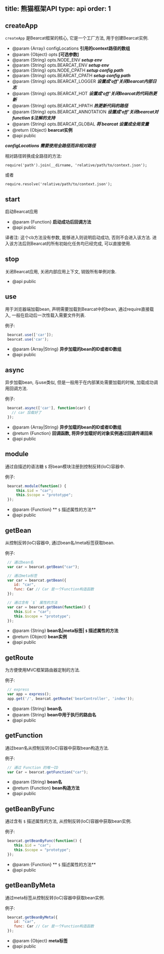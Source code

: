 title: 熊猫框架API
type: api
order: 1
---


## createApp

  `createApp` 是Bearcat框架的核心, 它是一个工厂方法, 用于创建Bearcat实例.

 * @param  {Array}  configLocations **引用的context路径的数组**
 * @param  {Object} opts            **\[可选参数\]**
 * @param  {String} opts.NODE_ENV             ***setup env*** 
 * @param  {String} opts.BEARCAT_ENV          ***setup env*** 
 * @param  {String} opts.NODE_CPATH           ***setup config path*** 
 * @param  {String} opts.BEARCAT_CPATH        ***setup config path*** 
 * @param  {String} opts.BEARCAT_LOGGER       ***设置成'off'关闭Bearcat内部日志*** 
 * @param  {String} opts.BEARCAT_HOT          ***设置成'off'关闭Bearcat的代码热更新*** 
 * @param  {String} opts.BEARCAT_HPATH        ***热更新代码的路径*** 
 * @param  {String} opts.BEARCAT_ANNOTATION   ***设置成'off'关闭bearcat对function $注解的支持*** 
 * @param  {String} opts.BEARCAT_GLOBAL  	  ***将 bearcat 设置成全局变量*** 
 * @return {Object} **bearcat实例**
 * @api public
 
  ***configLocations 需要使用全路径而非相对路径*** 
 
 相对路径转换成全路径的方法:
 
  `require('path').join(__dirname, 'relative/path/to/context.json');` 
 
 或者
 
  `require.resolve('relative/path/to/context.json');` 


## start

 启动Bearcat应用

 * @param  {Function} **启动成功后回调方法**
 * @api public

译者注: 这个cb方法没有参数, 能够进入则说明启动成功, 否则不会进入该方法. 进入该方法后则Bearcat的所有初始化任务均已经完成, 可以直接使用.


## stop

 关闭Bearcat应用, 关闭内部应用上下文, 销毁所有单例对象.

 * @api public


## use

 用于浏览器端加载bean, 声明需要加载到Bearcat中的bean, 通过require直接载入, 一般在启动后一次性载入需要文件列表.

 例子:
  
```js
 bearcat.use(['car']);
 bearcat.use('car');
```

 * @param  {Array|String} **异步加载的bean的ID或者ID数组**
 * @api public


## async

 异步加载bean, 与use类似, 但是一般用于在内部某处需要加载的时候, 加载成功调用回调方法.

 例子:
  
```js
 bearcat.async(['car'], function(car) {
   // car 加载好了
 });
```

 * @param  {Array|String} **异步加载的bean的ID或者ID数组**
 * @return {Function}     **回调函数, 将异步加载好的对象实例通过回调传递回来**
 * @api public


## module

 通过自描述的语法糖 `$` 将bean模块注册到控制反转(IoC)容器中.

 例子:

```js
 bearcat.module(function() {
     this.$id = "car";
     this.$scope = "prototype";
 });
```

 * @param  {Function} ** `$` 描述属性的方法**
 * @api public


## getBean

 从控制反转(IoC)容器中, 通过bean名/meta标签获取bean.

 例子:

```js
 // 通过bean名
 var car = bearcat.getBean("car");

 // 通过meta标签
 var car = bearcat.getBean({
    id: "car",
    func: Car // Car 是一个Function构造函数
 });

 // 通过含有 `$` 属性的方法
 var car = bearcat.getBean(function() {
    this.$id = "car";
    this.$scope = "prototype";
 });
```

 * @param  {String} **bean名|meta标签| `$` 描述属性的方法**
 * @return {Object} **bean实例**
 * @api public


## getRoute

 为方便使用MVC框架路由器定制的方法.

 例子:

```js
 // express
 var app = express();
 app.get('/', bearcat.getRoute('bearController', 'index'));
```

 * @param  {String} **bean名**
 * @param  {String} **bean中用于执行的路由名**
 * @api public


## getFunction

 通过bean名从控制反转(IoC)容器中获取bean构造方法.

 例子:
  
```js
 // 通过 Function 的唯一ID
 var Car = bearcat.getFunction("car");
 ```

 * @param  {String}   **bean名**
 * @return {Function} **bean构造方法**
 * @api public
 
 
## getBeanByFunc

 通过含有 `$` 描述属性的方法, 从控制反转(IoC)容器中获取bean实例.

 例子:
   
```js
 bearcat.getBeanByFunc(function() {
    this.$id = "car";
    this.$scope = "prototype";
 });
 ```

 * @param  {Function} ** `$` 描述属性的方法**
 * @api public


## getBeanByMeta

 通过meta标签从控制反转(IoC)容器中获取bean实例.

 例子:
 
```js
 bearcat.getBeanByMeta({
    id: "car",
    func: Car // Car 是一个Function构造函数
 });
 ```

 * @param  {Object} **meta标签**
 * @api public
 
 